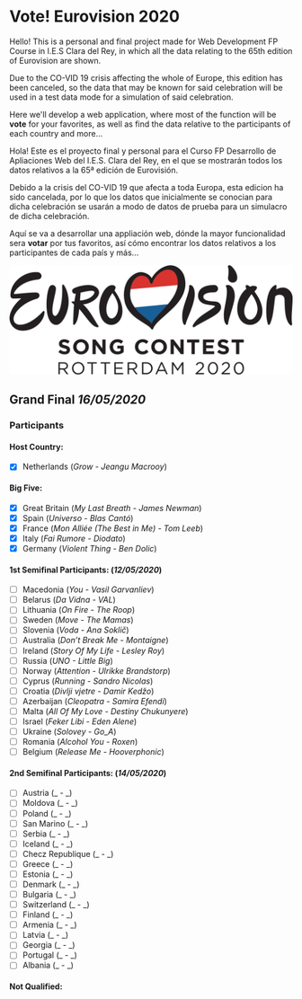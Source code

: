 # Vote! Eurovision 2020

Hello! This is a personal and final project made for Web Development FP Course in I.E.S Clara del Rey, in which all the data relating to the 65th edition of Eurovision are shown.

Due to the CO-VID 19 crisis affecting the whole of Europe, this edition has been canceled, so the data that may be known for said celebration will be used in a test data mode for a simulation of said celebration.

Here we'll develop a web application, where most of the function will be **vote** for your favorites, as well as find the data relative to the participants of each country and more...

Hola! Este es el proyecto final y personal para el Curso FP Desarrollo de Apliaciones Web del I.E.S. Clara del Rey, en el que se mostrarán todos los datos relativos a la 65ª edición de Eurovisión. 

Debido a la crisis del CO-VID 19 que afecta a toda Europa, esta edicion ha sido cancelada, por lo que los datos que inicialmente se conocian para dicha celebración se usarán a modo de datos de prueba para un simulacro de dicha celebración.  

Aquí se va a desarrollar una appliación web, dónde la mayor funcionalidad sera **votar** por tus favoritos, así cómo encontrar los datos relativos a los participantes de cada país y más...

![Eurovision2020](eurovision-2020-rotterdam.svg) 

## Grand Final _16/05/2020_

### Participants
  #### Host Country:   
  - [x] Netherlands (_Grow - Jeangu Macrooy_)
  #### Big Five:
  - [x] Great Britain (_My Last Breath - James Newman_)
  - [x] Spain (_Universo - Blas Cantó_)
  - [x] France (_Mon Alliée (The Best in Me) - Tom Leeb_)
  - [x] Italy (_Fai Rumore - Diodato_)
  - [x] Germany (_Violent Thing - Ben Dolic_)
  #### 1st Semifinal Participants: (_12/05/2020_)
  - [ ] Macedonia (_You - Vasil Garvanliev_)
  - [ ] Belarus (_Da Vidna - VAL_)
  - [ ] Lithuania (_On Fire - The Roop_)
  - [ ] Sweden (_Move - The Mamas_)
  - [ ] Slovenia (_Voda - Ana Soklič_)
  - [ ] Australia (_Don’t Break Me - Montaigne_)
  - [ ] Ireland (_Story Of My Life - Lesley Roy_)
  - [ ] Russia (_UNO - Little Big_)
  - [ ] Norway (_Attention - Ulrikke Brandstorp_)
  - [ ] Cyprus (_Running - Sandro Nicolas_)
  - [ ] Croatia (_Divlji vjetre - Damir Kedžo_)
  - [ ] Azerbaijan (_Cleopatra - Samira Efendi_)
  - [ ] Malta (_All Of My Love - Destiny Chukunyere_)
  - [ ] Israel (_Feker Libi - Eden Alene_)
  - [ ] Ukraine (_Solovey - Go_A_)
  - [ ] Romania (_Alcohol You - Roxen_)
  - [ ] Belgium (_Release Me - Hooverphonic_)
  #### 2nd Semifinal Participants: (_14/05/2020_)
  - [ ] Austria (_ - _)
  - [ ] Moldova (_ - _)
  - [ ] Poland (_ - _)
  - [ ] San Marino (_ - _)
  - [ ] Serbia (_ - _)
  - [ ] Iceland (_ - _)
  - [ ] Checz Republique (_ - _)
  - [ ] Greece (_ - _)
  - [ ] Estonia (_ - _)
  - [ ] Denmark (_ - _)
  - [ ] Bulgaria (_ - _)
  - [ ] Switzerland (_ - _)
  - [ ] Finland (_ - _)
  - [ ] Armenia (_ - _)
  - [ ] Latvia (_ - _)
  - [ ] Georgia (_ - _)
  - [ ] Portugal (_ - _)
  - [ ] Albania (_ - _)
  
  #### Not Qualified: 
